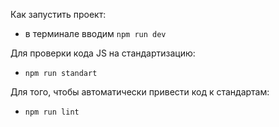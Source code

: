 Как запустить проект:
- в терминале вводим `npm run dev`

Для проверки кода JS на стандартизацию:
- `npm run standart`

Для того, чтобы автоматически привести код к стандартам:
- `npm run lint`
